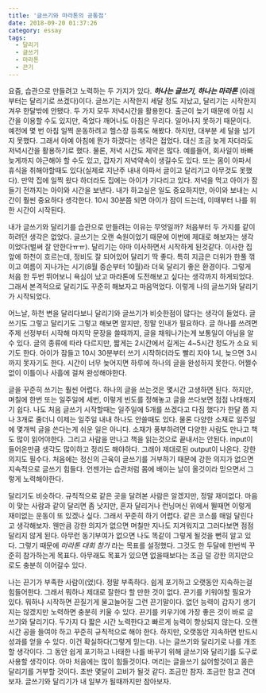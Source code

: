 ```yaml
---
title: '글쓰기와 마라톤의 공통점'
date: 2018-09-20 01:37:26
category: essay
tags:
  - 달리기
  - 글쓰기
  - 마라톤
  - 끈기
---
```




요즘, 습관으로 만들려고 노력하는 두 가지가 있다. **_하나는 글쓰기, 하나는 마라톤_** (아래부터는 달리기로 쓰겠다)이다. 글쓰기는
시작한지 세달 정도 지났고, 달리기는 시작한지 겨우 한달밖에 안됐다. 두 가지 모두 저녁시간을 활용한다. 출근이 늦기 때문에 아침 시간을
이용할 수도 있지만, 죽었다 깨어나도 아침은 무리다. 일어나지 못하기 때문이다. 예전에 몇 번 아침 일찍 운동하려고 헬스장 등록도 해봤다.
하지만, 대부분 세 달을 넘기지 못했다. 그래서 아예 아침에 뭔가 하겠다는 생각은 접었다. 대신 조금 늦게 자더라도 저녁시간을 활용하기로
했다. 물론, 저녁 시간도 제약은 많다. 예를들어, 회사일이 바빠 늦게까지 야근해야 할 수도 있고, 갑자기 저녁약속이 생길수도 있다. 또는
몸이 아파서 휴식을 취해야할때도 있다(실제로 지난주 내내 아파서 글이고 달리기고 아무것도 못했다). 만약 집에 일찍 왔다 하더라도 집에는
아이가 기다리고 있다. 저녁을 먹고 아이가 잠들기 전까지는 아이와 시간을 보낸다. 내가 하고싶은 일도 중요하지만, 아이와 보내는 시간이 훨씬
중요하다 생각한다. 10시 30분쯤 되면 아이가 잠이 드는데, 이때부터 나를 위한 시간이 시작된다.

  

내가 글쓰기와 달리기를 습관으로 만들려는 이유는 무엇일까? 처음부터 두 가지를 같이 하려던 생각은 없었다. 글쓰기는 오랜 숙원이었기 때문에
이번에 제대로 해보자는 생각이었다(벌써 잘 안한다ㅠㅠ). 달리기는 아마 이사하면서 시작하게 된것같다. 이사한 집 앞에 하천이 흐르는데,
정비도 잘 되어있어 달리기 딱 좋다. 특히 지금은 더위가 한풀 꺾이고 여름이 지나가는 시기(8월 중순부터 10월)라 더욱 달리기 좋은
환경이다. 그렇게 처음 한 두번 뛰어보니 욕심이 났고 마라톤에 도전해보고 싶다는 생각까지 하게되었다. 그래서 본격적으로 달리기도 꾸준히
해보자고 마음먹었다. 이렇게 나의 글쓰기와 달리기가 시작되었다.

  

어느날, 하천 변을 달리다보니 달리기와 글쓰기가 비슷한점이 많다는 생각이 들었다. 글쓰기도 그렇고 달리기도 그렇고 해보면 알지만, 정말
인내가 필요하다. 글 하나를 쓰려면 주제 선정부터 시작해 마지막 문장을 쓸때까지, 글을 채워나가는게 보통일이 아님을 알 수 있다. 글의
종류에 따라 다르지만, 짧게는 2시간에서 길게는 4~5시간 정도가 소요 되기도 한다. 아이가 잠들고 10시 30분부터 쓰기 시작하더라도 빨리
자야 1시, 늦으면 3시까지 못자기도 한다. 시간이 너무 늦어지면 하루에 하나의 글을 완성하지 못한다. 어쩔수 없이 이틀이나 사흘에 걸쳐
완성해야한다.

  

글을 꾸준히 쓰기는 훨씬 어렵다. 하나의 글을 쓰는것은 몇시간 고생하면 된다. 하지만, 며칠에 한번 또는 일주일에 세번, 이렇게 빈도를
정해놓고 글을 쓰다보면 점점 나태해지기 쉽다. 나도 처음 글쓰기 시작할때는 일주일에 5개를 쓰겠다고 다짐 했다가 한달 쯤 지나 3개로 줄더니
이제는 일주일 내내 하나도 안쓸때도 있다. 물론 다양한 소재로 일주일에 몇개씩 글을 쓴다는게 쉬운 일은 아니다. 소재가 풍부하려면 다양한
사람도 만나고 책도 많이 읽어야한다. 그리고 사람을 만나고 책을 읽는것으로 끝내서는 안된다. input이 들어온만큼 생각도 많이하고 정리도
해야하다. 그래야 제대로된 output이 나온다. 강한 의지도 필수다. 처음에는 정신의 근육이 글쓰기를 거부하기 때문에 강한 의지가 없으면
지속적으로 글쓰기 힘들다. 언젠가는 습관처럼 몸에 배이는 날이 올것이라 믿으면서 그렇게 노력해야한다.

  

달리기도 비슷하다. 규칙적으로 같은 곳을 달려본 사람은 알겠지만, 정말 재미없다. 마음이 맞는 사람과 같이 달리면 좀 낫지만, 혼자 달리거나
런닝머신 위에서 뛸때면 이렇게 재미없는 운동이 또 있겠나 싶다. 그래서 꾸준히 하기 어렵다. 같은 코스를 매일 달린다고 생각해보자. 웬만큼
강한 의지가 없으면 며칠만 지나도 지겨워지고 그러다보면 점점 달리지 않게 된다. 아무런 동기부여가 없으면 나도 똑같이 그렇게 될것을 뻔히
알고 있다. 그렇기 때문에 _마라톤 대회 참가_ 라는 목표를 설정했다. 그것도 한 두달에 한번씩 꾸준히 참가하는게 목표다. 아무래도 목표가
있으면 없을때보다는 조금 덜 강한 의지만으로도 충분히 이어갈수 있다.

  

나는 끈기가 부족한 사람이(었)다. 정말 부족하다. 쉽게 포기하고 오랫동안 지속하는걸 힘들어한다. 그래서 뭐하나 제대로 잘한다 할 만한 것이
없다. 끈기를 키워야할 필요가 있다. 뭐하나 시작하면 끈질기게 물고늘어질 그런 끈기말이다. 없던 능력이 갑자기 생기지는 않겠지만 노력하면
충분히 키울 수 있다. 끈기를 키우기에 가장 좋은 것이 바로 글쓰기와 달리기다. 두가지 다 짧은 시간 노력한다고 빠르게 능력이 향상되지
않는다. 오랜시간 공을 들여야 하고 꾸준히 규칙적으로 해야 한다. 하지만, 오랫동안 지속하면 반드시 성과를 얻을 수 있다. 이건
확실하다(그렇게 믿는다). 나는 글쓰기와 달리기로 나를 개조할 생각이다. 그 동안 쉽게 포기하고 나태한 나를 바꾸기 위해 글쓰기와 달리기를
도구로 사용할 생각이다. 아마 처음에는 많이 힘들것이다. 머리는 글을쓰기 싫어할것이고 몸은 달리기를 거부할 것이다. 초반 몇달이 고비가 될것
같다. 조금만 참자. 조금만 참고 견뎌보자. 글쓰기와 달리기가 내 일부가 될때까지만 참아보자.


